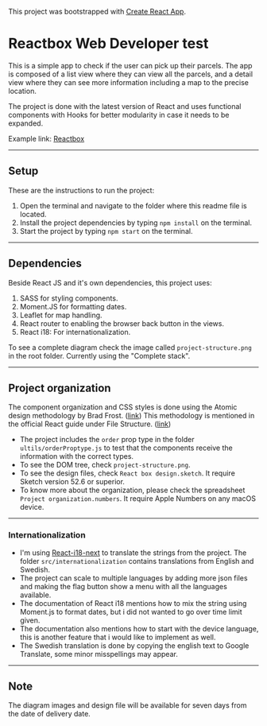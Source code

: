 This project was bootstrapped with [Create React App](https://github.com/facebook/create-react-app).

# Reactbox Web Developer test

This is a simple app to check if the user can pick up their parcels.
The app is composed of a list view where they can view all the parcels, and a detail view where they can see more information including a map to the precise location.

The project is done with the latest version of React and uses functional components with Hooks for better modularity in case it needs to be expanded.

Example link: [Reactbox](https://reactbox-sda.web.app)

---

## Setup

These are the instructions to run the project:

1. Open the terminal and navigate to the folder where this readme file is located.
1. Install the project dependencies by typing `npm install` on the terminal.
1. Start the project by typing `npm start` on the terminal.

---

## Dependencies

Beside React JS and it's own dependencies, this project uses:

1. SASS for styling components.
1. Moment.JS for formatting dates.
1. Leaflet for map handling.
1. React router to enabling the browser back button in the views.
1. React i18: For internationalization.

To see a complete diagram check the image called `project-structure.png` in the root folder. Currently using the "Complete stack".

---

## Project organization

The component organization and CSS styles is done using the Atomic design methodology by Brad Frost. ([link](https://bradfrost.com/blog/post/atomic-web-design/)) This methodology is mentioned in the official React guide under File Structure. ([link](https://reactjs.org/docs/faq-structure.html#grouping-by-file-type))

- The project includes the `order` prop type in the folder `ultils/orderProptype.js` to test that the components receive the information with the correct types.
- To see the DOM tree, check `project-structure.png`.
- To see the design files, check `React box design.sketch`. It require Sketch version 52.6 or superior.
- To know more about the organization, please check the spreadsheet `Project organization.numbers`. It require Apple Numbers on any macOS device.

---

### Internationalization

- I'm using [React-i18-next](https://react.i18next.com) to translate the strings from the project. The folder `src/internationalization` contains translations from English and Swedish.
- The project can scale to multiple languages by adding more json files and making the flag button show a menu with all the languages available.
- The documentation of React i18 mentions how to mix the string using Moment.js to format dates, but i did not wanted to go over time limit given.
- The documentation also mentions how to start with the device language, this is another feature that i would like to implement as well.
- The Swedish translation is done by copying the english text to Google Translate, some minor misspellings may appear.

---

## Note

The diagram images and design file will be available for seven days from the date of delivery date.
